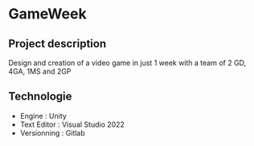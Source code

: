# GameWeek

## Project description ##
Design and creation of a video game in just 1 week with a team of 2 GD, 4GA, 1MS and 2GP<br/>

## Technologie ##
- Engine : Unity
- Text Editor : Visual Studio 2022
- Versionning : Gitlab
